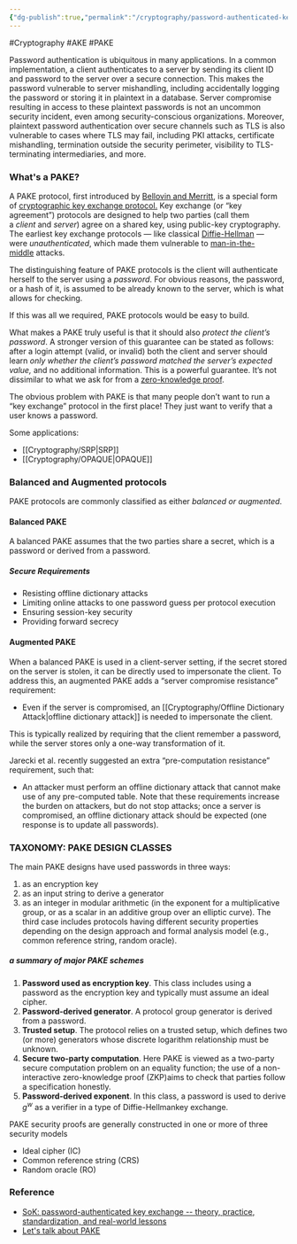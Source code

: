```yaml
---
{"dg-publish":true,"permalink":"/cryptography/password-authenticated-key-exchange-pake/","noteIcon":"","created":"2024-06-20T14:24:53.736+08:00","updated":"2024-07-18T20:32:26.755+08:00"}
---
```


#Cryptography #AKE #PAKE 

Password authentication is ubiquitous in many applications. In a common implementation, a client authenticates to a server by sending its client ID and password to the server over a secure connection. This makes the password vulnerable to server mishandling, including accidentally logging the password or storing it in plaintext in a database. Server compromise resulting in access to these plaintext passwords is not an uncommon security incident, even among security-conscious organizations. Moreover, plaintext password authentication over secure channels such as TLS is also vulnerable to cases where TLS may fail, including PKI attacks, certificate mishandling, termination outside the security perimeter, visibility to TLS-terminating intermediaries, and more.
### What's a PAKE?
A PAKE protocol, first introduced by [Bellovin and Merritt](https://www.cs.columbia.edu/~smb/papers/neke.pdf), is a special form of [cryptographic key exchange protocol.](https://en.wikipedia.org/wiki/Key_exchange) Key exchange (or “key agreement”) protocols are designed to help two parties (call them a _client_ and _server_) agree on a shared key, using public-key cryptography. The earliest key exchange protocols — like classical [Diffie-Hellman](https://en.wikipedia.org/wiki/Diffie%E2%80%93Hellman_key_exchange) — were _unauthenticated_, which made them vulnerable to [man-in-the-middle](https://en.wikipedia.org/wiki/Man-in-the-middle_attack) attacks. 

The distinguishing feature of PAKE protocols is the client will authenticate herself to the server using a _password_. For obvious reasons, the password, or a hash of it, is assumed to be already known to the server, which is what allows for checking.

If this was all we required, PAKE protocols would be easy to build. 

What makes a PAKE truly useful is that it should also _protect the client’s password_. A stronger version of this guarantee can be stated as follows: after a login attempt (valid, or invalid) both the client and server should learn _only whether the client’s password matched the server’s expected value,_ and no additional information. This is a powerful guarantee. It’s not dissimilar to what we ask for from a [zero-knowledge proof](https://blog.cryptographyengineering.com/2014/11/27/zero-knowledge-proofs-illustrated-primer/).

The obvious problem with PAKE is that many people don’t want to run a “key exchange” protocol in the first place! They just want to verify that a user knows a password.

Some applications:
- [[Cryptography/SRP\|SRP]]
- [[Cryptography/OPAQUE\|OPAQUE]]
### Balanced and Augmented protocols
PAKE protocols are commonly classified as either *balanced or augmented*.
#### Balanced PAKE
A balanced PAKE assumes that the two parties share a secret, which is a password or derived from a password.
##### Secure Requirements
- Resisting offline dictionary attacks
- Limiting online attacks to one password guess per protocol execution
- Ensuring session-key security
- Providing forward secrecy
#### Augmented PAKE
When a balanced PAKE is used in a client-server setting, if the secret stored on the server is stolen, it can be directly used to impersonate the client. To address this, an augmented PAKE adds a “server compromise resistance” requirement:
- Even if the server is compromised, an [[Cryptography/Offline Dictionary Attack\|offline dictionary attack]] is needed to impersonate the client.

This is typically realized by requiring that the client remember a password, while the server stores only a one-way transformation of it. 

Jarecki et al. recently suggested an extra “pre-computation resistance” requirement, such that: 
- An attacker must perform an offline dictionary attack that cannot make use of any pre-computed table. 
Note that these requirements increase the burden on attackers, but do not stop attacks; once a server is compromised, an offline dictionary attack should be expected (one response is to update all passwords).
### TAXONOMY: PAKE DESIGN CLASSES
The main PAKE designs have used passwords in three ways:
1. as an encryption key
2. as an input string to derive a generator 
3. as an integer in modular arithmetic (in the exponent for a multiplicative group, or as a scalar in an additive group over an elliptic curve).
The third case includes protocols having different security properties depending on the design approach and formal analysis model (e.g., common reference string, random oracle).
##### a summary of major PAKE schemes
1. **Password used as encryption key**. This class includes using a password as the encryption key and typically must assume an ideal cipher.
2. **Password-derived generator**. A protocol group generator is derived from a password.
3. **Trusted setup**. The protocol relies on a trusted setup, which defines two (or more) generators whose discrete logarithm relationship must be unknown.
4. **Secure two-party computation**. Here PAKE is viewed as a two-party secure computation problem on an equality function; the use of a non-interactive zero-knowledge proof (ZKP)aims to check that parties follow a specification honestly.
5. **Password-derived exponent**. In this class, a password is used to derive $g^w$ as a verifier in a type of Diffie-Hellmankey exchange.

PAKE security proofs are generally constructed in one or more of three security models
- Ideal cipher (IC)
- Common reference string (CRS)
- Random oracle (RO)
### Reference
- [SoK: password-authenticated key exchange -- theory, practice, standardization, and real-world lessons](https://eprint.iacr.org/2021/1492)
- [Let's talk about PAKE](https://blog.cryptographyengineering.com/2018/10/19/lets-talk-about-pake/)